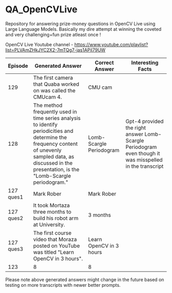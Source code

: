 # QA_OpenCVLive   
Repository for answering prize-money questions in OpenCV Live using Large Language Models. Basically my dire attempt at winning the coveted and very challenging+fun prize atleast once !   

OpenCV Live Youtube channel - https://www.youtube.com/playlist?list=PLVAmZHkJYC2X2-7mTQg7-jas1APil79UW

| Episode | Generated Answer | Correct Answer | Interesting Facts
|---|---|---|---|   
| 129 | The first camera that Quaba worked on was called the CMUcam 4. | CMU cam | |
| 128 | The method frequently used in time series analysis to identify periodicities and determine the frequency content of unevenly sampled data, as discussed in the presentation, is the "Lomb-Scargle periodogram." | Lomb-Scargle Periodogram | Gpt-4 provided the right answer Lomb-Scargle Periodogram even though it was misspelled in the transcript |
| 127 ques1 | Mark Rober | Mark Rober | 
| 127 ques2 | It took Mortaza three months to build his robot arm at University. | 3 months | 
| 127 ques3 | The first course video that Moraza posted on YouTube was titled "Learn OpenCV in 3 hours". | Learn OpenCV in 3 hours |
| 123 | 8 | 8 | |   

Please note above generated answers might change in the future based on testing on more transcripts with newer better prompts.

